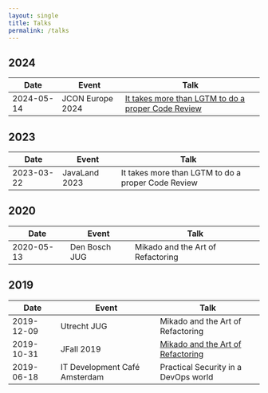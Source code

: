 ```yaml
---
layout: single
title: Talks
permalink: /talks
---
```


## 2024

| Date       | Event            | Talk                                                                                               |
|------------|------------------|----------------------------------------------------------------------------------------------------|
| 2024-05-14 | JCON Europe 2024 | [It takes more than LGTM to do a proper Code Review](https://jconeurope2024.sched.com/event/1YwRj) |

## 2023

| Date       | Event         | Talk                                               |
|------------|---------------|----------------------------------------------------|
| 2023-03-22 | JavaLand 2023 | It takes more than LGTM to do a proper Code Review |

## 2020

| Date       | Event         | Talk                              |
|------------|---------------|-----------------------------------|
| 2020-05-13 | Den Bosch JUG | Mikado and the Art of Refactoring |

## 2019

| Date       | Event                         | Talk                                                                             |
|------------|-------------------------------|----------------------------------------------------------------------------------|
| 2019-12-09 | Utrecht JUG                   | Mikado and the Art of Refactoring                                                |
| 2019-10-31 | JFall 2019                    | [Mikado and the Art of Refactoring](https://www.youtube.com/watch?v=cFKj7zRBIaU) |
| 2019-06-18 | IT Development Café Amsterdam | Practical Security in a DevOps world                                             |



